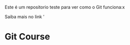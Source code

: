  Este é um repositorio teste para ver como o Git funciona:x
 
 Saiba mais no link     '

  # Git Course
